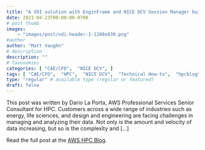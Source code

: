 ```yaml
---
title: "A VDI solution with EnginFrame and NICE DCV Session Manager built with AWS CDK"
date: 2021-04-23T00:00:00-0700
# post thumb
images:
    - "images/post/vdi-header-1-1260x630.png"
#author
author: "Matt Vaughn"
# description
description: ""
# Taxonomies
categories: [ "CAE/CFD",  "NICE DCV", ]
tags: [ "CAE/CFD",  "HPC",  "NICE DCV",  "Technical How-to",  "hpcblog", ]
type: "regular" # available type (regular or featured)
draft: false
---
```


This post was written by Dario La Porta, AWS Professional Services Senior Consultant for HPC. Customers across a wide range of industries such as energy, life sciences, and design and engineering are facing challenges in managing and analyzing their data. Not only is the amount and velocity of data increasing, but so is the complexity and […]

Read the full post at the [AWS HPC Blog](https://aws.amazon.com/blogs/hpc/a-vdi-solution-with-enginframe-and-nice-dcv-session-manager-built-with-aws-cdk/).
